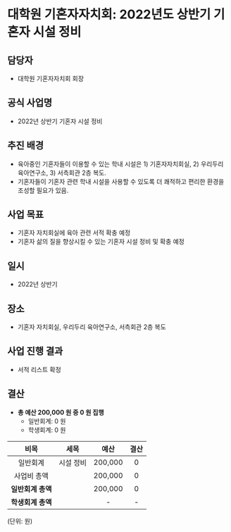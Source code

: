 대학원 기혼자자치회: 2022년도 상반기 기혼자 시설 정비
===

## 담당자
- 대학원 기혼자자치회 회장

## 공식 사업명
- 2022년 상반기 기혼자 시설 정비

## 추진 배경
- 육아중인 기혼자들이 이용할 수 있는 학내 시설은 1) 기혼자자치회실, 2) 우리두리 육아연구소, 3) 서측회관 2층 복도.
- 기혼자들이 기혼자 관련 학내 시설을 사용할 수 있도록 더 쾌적하고 편리한 환경을 조성할 필요가 있음.

## 사업 목표
- 기혼자 자치회실에 육아 관련 서적 확충 예정
- 기혼자 삶의 질을 향상시킬 수 있는 기혼자 시설 정비 및 확충 예정

## 일시 
- 2022년 상반기

## 장소 
- 기혼자 자치회실, 우리두리 육아연구소, 서측회관 2층 복도


## 사업 진행 결과 
- 서적 리스트 확정

## 결산
- **총 예산 200,000 원 중 0 원 집행**
    - 일반회계: 0 원
    - 학생회계: 0 원

| **비목** | **세목** | **예산** | **결산** |
|:---:|:---:|:---:|:---:|
| 일반회계 | 시설 정비 |  200,000 | 0 |
| 사업비 총액 |  |  200,000 | 0 |
| **일반회계 총액** |    | 200,000 | 0 | 
| **학생회계 총액** |    | - | - |


(단위: 원)
